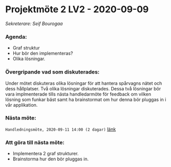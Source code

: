 # Projektmöte 2 LV2 - 2020-09-09
*Sekreterare: Seif Bourogaa*

### Agenda:
- Graf struktur
- Hur bör den implementeras? 
- Olika lösningar. 

### Övergripande vad som diskuterades:

Under mötet diskuteras olika lösningar för att hantera spårvagns nätet och dess hållplatser. 
Två olika lösningar diskuterades. Dessa två lösningar bör vara implmenterade tills nästa handledarmöte
för feedback om vilken lösning som funkar bäst samt ha brainstormat om hur denna bör pluggas in 
i vår applikation. 

### Nästa möte:
```Handledningsmöte, 2020-09-11 14:00 (2 dagar)``` [länk](https://github.com/DKWA0000/OOPP-HT20/blob/master/Dokumentation/Notes%20From%20Project%20Meetings/2020-09-11%20-%20Handledningsmöte%20LV2.md)

### Att göra till nästa möte:
- Implementera 2 graf strukturer. 
- Brainstorma hur den bör pluggas in. 

